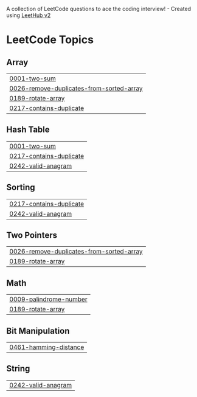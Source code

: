 A collection of LeetCode questions to ace the coding interview! - Created using [LeetHub v2](https://github.com/arunbhardwaj/LeetHub-2.0)
<!---LeetCode Topics Start-->
# LeetCode Topics
## Array
|  |
| ------- |
| [0001-two-sum](https://github.com/Pooja-k22/Leetcode/tree/master/0001-two-sum) |
| [0026-remove-duplicates-from-sorted-array](https://github.com/Pooja-k22/Leetcode/tree/master/0026-remove-duplicates-from-sorted-array) |
| [0189-rotate-array](https://github.com/Pooja-k22/Leetcode/tree/master/0189-rotate-array) |
| [0217-contains-duplicate](https://github.com/Pooja-k22/Leetcode/tree/master/0217-contains-duplicate) |
## Hash Table
|  |
| ------- |
| [0001-two-sum](https://github.com/Pooja-k22/Leetcode/tree/master/0001-two-sum) |
| [0217-contains-duplicate](https://github.com/Pooja-k22/Leetcode/tree/master/0217-contains-duplicate) |
| [0242-valid-anagram](https://github.com/Pooja-k22/Leetcode/tree/master/0242-valid-anagram) |
## Sorting
|  |
| ------- |
| [0217-contains-duplicate](https://github.com/Pooja-k22/Leetcode/tree/master/0217-contains-duplicate) |
| [0242-valid-anagram](https://github.com/Pooja-k22/Leetcode/tree/master/0242-valid-anagram) |
## Two Pointers
|  |
| ------- |
| [0026-remove-duplicates-from-sorted-array](https://github.com/Pooja-k22/Leetcode/tree/master/0026-remove-duplicates-from-sorted-array) |
| [0189-rotate-array](https://github.com/Pooja-k22/Leetcode/tree/master/0189-rotate-array) |
## Math
|  |
| ------- |
| [0009-palindrome-number](https://github.com/Pooja-k22/Leetcode/tree/master/0009-palindrome-number) |
| [0189-rotate-array](https://github.com/Pooja-k22/Leetcode/tree/master/0189-rotate-array) |
## Bit Manipulation
|  |
| ------- |
| [0461-hamming-distance](https://github.com/Pooja-k22/Leetcode/tree/master/0461-hamming-distance) |
## String
|  |
| ------- |
| [0242-valid-anagram](https://github.com/Pooja-k22/Leetcode/tree/master/0242-valid-anagram) |
<!---LeetCode Topics End-->